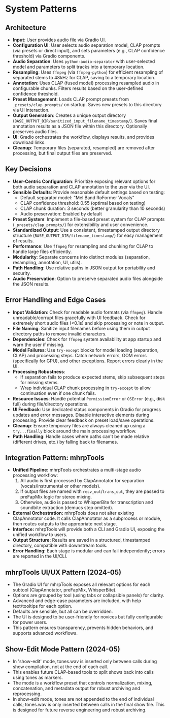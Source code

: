 # System Patterns

## Architecture
- **Input**: User provides audio file via Gradio UI.
- **Configuration UI**: User selects audio separation model, CLAP prompts (via presets or direct input), and sets parameters (e.g., CLAP confidence threshold) via Gradio components.
- **Audio Separation**: Uses `python-audio-separator` with user-selected model and parameters to split tracks into a temporary location.
- **Resampling**: Uses `ffmpeg` (via `ffmpeg-python`) for efficient resampling of separated stems to 48kHz for CLAP, saving to a temporary location.
- **Annotation**: Uses CLAP (fused model) processing resampled audio in configurable chunks. Filters results based on the user-defined confidence threshold.
- **Preset Management**: Loads CLAP prompt presets from `_presets/clap_prompts/` on startup. Saves new presets to this directory via UI interaction.
- **Output Generation**: Creates a unique output directory (`BASE_OUTPUT_DIR/sanitized_input_filename_timestamp/`). Saves final annotation results as a JSON file within this directory. Optionally preserves audio files.
- **UI**: Gradio orchestrates the workflow, displays results, and provides download links.
- **Cleanup**: Temporary files (separated, resampled) are removed after processing, but final output files are preserved.

## Key Decisions
- **User-Centric Configuration**: Prioritize exposing relevant options for both audio separation and CLAP annotation to the user via the UI.
- **Sensible Defaults**: Provide reasonable default settings based on testing:
  - Default separator model: "Mel Band RoFormer Vocals"
  - CLAP confidence threshold: 0.55 (optimal based on testing)
  - CLAP chunk duration: 3 seconds (better granularity than 10 seconds)
  - Audio preservation: Enabled by default
- **Preset System**: Implement a file-based preset system for CLAP prompts (`_presets/clap_prompts/`) for extensibility and user convenience.
- **Standardized Output**: Use a consistent, timestamped output directory structure (`BASE_OUTPUT_DIR/filename_timestamp/`) for easy management of results.
- **Performance**: Use `ffmpeg` for resampling and chunking for CLAP to handle large files efficiently.
- **Modularity**: Separate concerns into distinct modules (separation, resampling, annotation, UI, utils).
- **Path Handling**: Use relative paths in JSON output for portability and security.
- **Audio Preservation**: Option to preserve separated audio files alongside the JSON results.

## Error Handling and Edge Cases
- **Input Validation**: Check for readable audio formats (via `ffmpeg`). Handle unreadable/corrupt files gracefully with UI feedback. Check for extremely short audio files (<0.1s) and skip processing or note in output.
- **File Naming**: Sanitize input filenames before using them in output directory paths to remove invalid characters.
- **Dependencies**: Check for `ffmpeg` system availability at app startup and warn the user if missing.
- **Model Failures**: Use `try-except` blocks for model loading (separation, CLAP) and processing steps. Catch network errors, OOM errors (specifically for GPU), and other exceptions. Report errors clearly in the UI.
- **Processing Robustness**: 
  - If separation fails to produce expected stems, skip subsequent steps for missing stems.
  - Wrap individual CLAP chunk processing in `try-except` to allow continuation even if one chunk fails.
- **Resource Issues**: Handle potential `PermissionError` or `OSError` (e.g., disk full) during file/directory operations.
- **UI Feedback**: Use dedicated status components in Gradio for progress updates and error messages. Disable interactive elements during processing. Provide clear feedback on preset load/save operations.
- **Cleanup**: Ensure temporary files are always cleaned up using a `try...finally` block around the main processing workflow.
- **Path Handling**: Handle cases where paths can't be made relative (different drives, etc.) by falling back to filenames.

## Integration Pattern: mhrpTools
- **Unified Pipeline:** mhrpTools orchestrates a multi-stage audio processing workflow:
  1. All audio is first processed by ClapAnnotator for separation (vocals/instrumental or other models).
  2. If output files are named with `recv_out`/`trans_out`, they are passed to preFapMix logic for stereo mixing.
  3. Otherwise, audio is passed to WhisperBite for transcription and soundbite extraction (demucs step omitted).
- **External Orchestration:** mhrpTools does not alter existing ClapAnnotator code. It calls ClapAnnotator as a subprocess or module, then routes outputs to the appropriate next stage.
- **Interface:** mhrpTools will provide both a CLI and Gradio UI, exposing the unified workflow to users.
- **Output Structure:** Results are saved in a structured, timestamped directory, compatible with downstream tools.
- **Error Handling:** Each stage is modular and can fail independently; errors are reported in the UI/CLI.

## mhrpTools UI/UX Pattern (2024-05)
- The Gradio UI for mhrpTools exposes all relevant options for each subtool (ClapAnnotator, preFapMix, WhisperBite).
- Options are grouped by tool (using tabs or collapsible panels) for clarity.
- Advanced and edge-case parameters are included, with help text/tooltips for each option.
- Defaults are sensible, but all can be overridden.
- The UI is designed to be user-friendly for novices but fully configurable for power users.
- This pattern ensures transparency, prevents hidden behaviors, and supports advanced workflows.

## Show-Edit Mode Pattern (2024-05)
- In 'show-edit' mode, tones.wav is inserted only between calls during show compilation, not at the end of each call.
- This enables future CLAP-based tools to split shows back into calls using tones as markers.
- The mode is a workflow preset that controls normalization, mixing, concatenation, and metadata output for robust archiving and reprocessing.
- In show-edit mode, tones are not appended to the end of individual calls; tones.wav is only inserted between calls in the final show file. This is designed for future reverse engineering and robust archiving. 